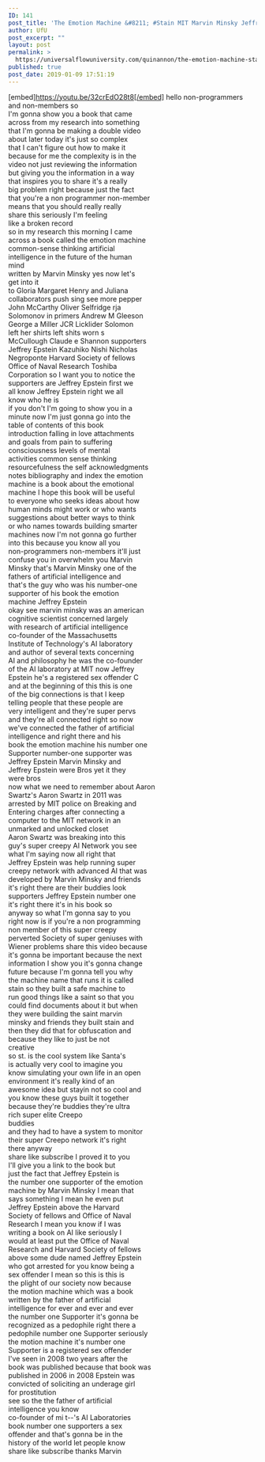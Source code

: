 ```yaml
---
ID: 141
post_title: 'The Emotion Machine &#8211; #Stain MIT Marvin Minsky Jeffrey Epstein and Artificial Intelligence'
author: UfU
post_excerpt: ""
layout: post
permalink: >
  https://universalflowuniversity.com/quinannon/the-emotion-machine-stain-mit-marvin-minsky-jeffrey-epstein-and-artificial-intelligence/
published: true
post_date: 2019-01-09 17:51:19
---
```

[embed]https://youtu.be/32crEdO28t8[/embed]
hello non-programmers and non-members so<br>I&#39;m gonna show you a book that came<br>across from my research into something<br>that I&#39;m gonna be making a double video<br>about later today it&#39;s just so complex<br>that I can&#39;t figure out how to make it<br>because for me the complexity is in the<br>video not just reviewing the information<br>but giving you the information in a way<br>that inspires you to share it&#39;s a really<br>big problem right because just the fact<br>that you&#39;re a non programmer non-member<br>means that you should really really<br>share this seriously I&#39;m feeling<br>like a broken record<br>so in my research this morning I came<br>across a book called the emotion machine<br>common-sense thinking artificial<br>intelligence in the future of the human<br>mind<br>written by Marvin Minsky yes now let&#39;s<br>get into it<br>to Gloria Margaret Henry and Juliana<br>collaborators push sing see more pepper<br>John McCarthy Oliver Selfridge rja<br>Solomonov in primers Andrew M Gleeson<br>George a Miller JCR Licklider Solomon<br>left her shirts left shits worn s<br>McCullough Claude e Shannon supporters<br>Jeffrey Epstein Kazuhiko Nishi Nicholas<br>Negroponte Harvard Society of fellows<br>Office of Naval Research Toshiba<br>Corporation so I want you to notice the<br>supporters are Jeffrey Epstein first we<br>all know Jeffrey Epstein right we all<br>know who he is<br>if you don&#39;t I&#39;m going to show you in a<br>minute now I&#39;m just gonna go into the<br>table of contents of this book<br>introduction falling in love attachments<br>and goals from pain to suffering<br>consciousness levels of mental<br>activities common sense thinking<br>resourcefulness the self acknowledgments<br>notes bibliography and index the emotion<br>machine is a book about the emotional<br>machine I hope this book will be useful<br>to everyone who seeks ideas about how<br>human minds might work or who wants<br>suggestions about better ways to think<br>or who names towards building smarter<br>machines now I&#39;m not gonna go further<br>into this because you know all you<br>non-programmers non-members it&#39;ll just<br>confuse you in overwhelm you Marvin<br>Minsky that&#39;s Marvin Minsky one of the<br>fathers of artificial intelligence and<br>that&#39;s the guy who was his number-one<br>supporter of his book the emotion<br>machine Jeffrey Epstein<br>okay see marvin minsky was an american<br>cognitive scientist concerned largely<br>with research of artificial intelligence<br>co-founder of the Massachusetts<br>Institute of Technology&#39;s AI laboratory<br>and author of several texts concerning<br>AI and philosophy he was the co-founder<br>of the AI laboratory at MIT now Jeffrey<br>Epstein he&#39;s a registered sex offender C<br>and at the beginning of this this is one<br>of the big connections is that I keep<br>telling people that these people are<br>very intelligent and they&#39;re super pervs<br>and they&#39;re all connected right so now<br>we&#39;ve connected the father of artificial<br>intelligence and right there and his<br>book the emotion machine his number one<br>Supporter number-one supporter was<br>Jeffrey Epstein Marvin Minsky and<br>Jeffrey Epstein were Bros yet it they<br>were bros<br>now what we need to remember about Aaron<br>Swartz&#39;s Aaron Swartz in 2011 was<br>arrested by MIT police on Breaking and<br>Entering charges after connecting a<br>computer to the MIT network in an<br>unmarked and unlocked closet<br>Aaron Swartz was breaking into this<br>guy&#39;s super creepy AI Network you see<br>what I&#39;m saying now all right that<br>Jeffrey Epstein was help running super<br>creepy network with advanced AI that was<br>developed by Marvin Minsky and friends<br>it&#39;s right there are their buddies look<br>supporters Jeffrey Epstein number one<br>it&#39;s right there it&#39;s in his book so<br>anyway so what I&#39;m gonna say to you<br>right now is if you&#39;re a non programming<br>non member of this super creepy<br>perverted Society of super geniuses with<br>Wiener problems share this video because<br>it&#39;s gonna be important because the next<br>information I show you it&#39;s gonna change<br>future because I&#39;m gonna tell you why<br>the machine name that runs it is called<br>stain so they built a safe machine to<br>run good things like a saint so that you<br>could find documents about it but when<br>they were building the saint marvin<br>minsky and friends they built stain and<br>then they did that for obfuscation and<br>because they like to just be not<br>creative<br>so st. is the cool system like Santa&#39;s<br>is actually very cool to imagine you<br>know simulating your own life in an open<br>environment it&#39;s really kind of an<br>awesome idea but stayin not so cool and<br>you know these guys built it together<br>because they&#39;re buddies they&#39;re ultra<br>rich super elite Creepo<br>buddies<br>and they had to have a system to monitor<br>their super Creepo network it&#39;s right<br>there anyway<br>share like subscribe I proved it to you<br>I&#39;ll give you a link to the book but<br>just the fact that Jeffrey Epstein is<br>the number one supporter of the emotion<br>machine by Marvin Minsky I mean that<br>says something I mean he even put<br>Jeffrey Epstein above the Harvard<br>Society of fellows and Office of Naval<br>Research I mean you know if I was<br>writing a book on AI like seriously I<br>would at least put the Office of Naval<br>Research and Harvard Society of fellows<br>above some dude named Jeffrey Epstein<br>who got arrested for you know being a<br>sex offender I mean so this is this is<br>the plight of our society now because<br>the motion machine which was a book<br>written by the father of artificial<br>intelligence for ever and ever and ever<br>the number one Supporter it&#39;s gonna be<br>recognized as a pedophile right there a<br>pedophile number one Supporter seriously<br>the motion machine it&#39;s number one<br>Supporter is a registered sex offender<br>I&#39;ve seen in 2008 two years after the<br>book was published because that book was<br>published in 2006 in 2008 Epstein was<br>convicted of soliciting an underage girl<br>for prostitution<br>see so the the father of artificial<br>intelligence you know<br>co-founder of mi t--&#39;s AI Laboratories<br>book number one supporters a sex<br>offender and that&#39;s gonna be in the<br>history of the world let people know<br>share like subscribe thanks Marvin<br>
